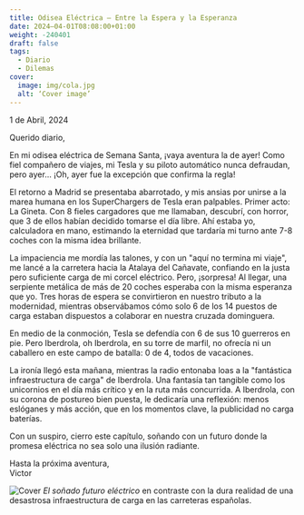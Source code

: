 ```yaml
---
title: Odisea Eléctrica – Entre la Espera y la Esperanza
date: 2024–04-01T08:08:00+01:00
weight: -240401
draft: false
tags:
  - Diario
  - Dilemas
cover:
  image: img/cola.jpg
  alt: ‘Cover image’
---
```

1 de Abril, 2024

Querido diario,

En mi odisea eléctrica de Semana Santa, ¡vaya aventura la de ayer! Como fiel compañero de viajes, mi Tesla y su piloto automático nunca defraudan, pero ayer... ¡Oh, ayer fue la excepción que confirma la regla!

El retorno a Madrid se presentaba abarrotado, y mis ansias por unirse a la marea humana en los SuperChargers de Tesla eran palpables. Primer acto: La Gineta. Con 8 fieles cargadores que me llamaban, descubrí, con horror, que 3 de ellos habían decidido tomarse el día libre. Ahí estaba yo, calculadora en mano, estimando la eternidad que tardaría mi turno ante 7-8 coches con la misma idea brillante.

La impaciencia me mordía las talones, y con un "aquí no termina mi viaje", me lancé a la carretera hacia la Atalaya del Cañavate, confiando en la justa pero suficiente carga de mi corcel eléctrico. Pero, ¡sorpresa! Al llegar, una serpiente metálica de más de 20 coches esperaba con la misma esperanza que yo. Tres horas de espera se convirtieron en nuestro tributo a la modernidad, mientras observábamos cómo solo 6 de los 14 puestos de carga estaban dispuestos a colaborar en nuestra cruzada dominguera.

En medio de la conmoción, Tesla se defendía con 6 de sus 10 guerreros en pie. Pero Iberdrola, oh Iberdrola, en su torre de marfil, no ofrecía ni un caballero en este campo de batalla: 0 de 4, todos de vacaciones.

La ironía llegó esta mañana, mientras la radio entonaba loas a la "fantástica infraestructura de carga" de Iberdrola. Una fantasía tan tangible como los unicornios en el día más crítico y en la ruta más concurrida. A Iberdrola, con su corona de postureo bien puesta, le dedicaría una reflexión: menos eslóganes y más acción, que en los momentos clave, la publicidad no carga baterías.

Con un suspiro, cierro este capítulo, soñando con un futuro donde la promesa eléctrica no sea solo una ilusión radiante.

Hasta la próxima aventura,  
Victor

![Cover](/img/electricsunset.jpg)
*El soñado futuro eléctrico* en contraste con la dura realidad de una desastrosa infraestructura de carga en las carreteras españolas.